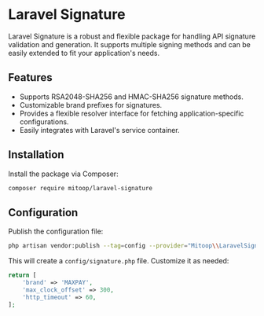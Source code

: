 # Laravel Signature

Laravel Signature is a robust and flexible package for handling API signature validation and generation. It supports multiple signing methods and can be easily extended to fit your application's needs.

## Features

- Supports RSA2048-SHA256 and HMAC-SHA256 signature methods.
- Customizable brand prefixes for signatures.
- Provides a flexible resolver interface for fetching application-specific configurations.
- Easily integrates with Laravel's service container.

## Installation

Install the package via Composer:

```bash
composer require mitoop/laravel-signature
```

## Configuration

Publish the configuration file:

```bash
php artisan vendor:publish --tag=config --provider="Mitoop\\LaravelSignature\\ServiceProvider"
```

This will create a `config/signature.php` file. Customize it as needed:

```php
return [
    'brand' => 'MAXPAY',
    'max_clock_offset' => 300,
    'http_timeout' => 60,
];
```

